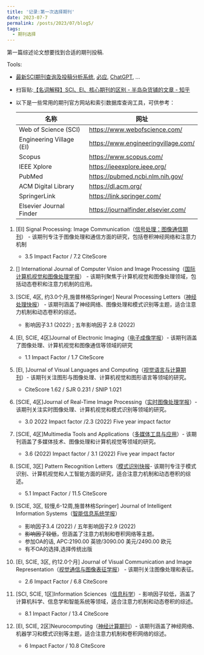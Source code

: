 ```yaml
---
title: '记录:第一次选择期刊'
date: 2023-07-7
permalink: /posts/2023/07/blog5/
tags:
  - 期刊选择
---
```

第一篇综述论文想要找到合适的期刊投稿.

Tools:
* [最新SCI期刊查询及投稿分析系统](http://www.letpub.com.cn/index.php?page=journalapp&fieldtag=&firstletter=E), [必应](www.bing.com), [ChatGPT](https://chat.openai.com/), ...
* 扫盲贴:[【名词解释】SCI、EI、核心期刊的区别 - 半岛杂货铺的文章 - 知乎](https://zhuanlan.zhihu.com/p/57932081)
* 以下是一些常用的期刊官方网站和索引数据库查询工具，可供参考：<br />
  
    | 名称                     | 网址                                |
    | ------------------------ | ----------------------------------- |
    | Web of Science (SCI)     | https://www.webofscience.com/       |
    | Engineering Village (EI) | https://www.engineeringvillage.com/ |
    | Scopus                   | https://www.scopus.com/             |
    | IEEE Xplore              | https://ieeexplore.ieee.org/        |
    | PubMed                   | https://pubmed.ncbi.nlm.nih.gov/    |
    | ACM Digital Library      | https://dl.acm.org/                 |
    | SpringerLink             | https://link.springer.com/          |
    | Elsevier Journal Finder  | https://journalfinder.elsevier.com/ |


1. [EI] Signal Processing: Image Communication（[信号处理：图像通信期刊](https://www.sciencedirect.com/journal/signal-processing-image-communication)） - 该期刊专注于图像处理和通信方面的研究，包括卷积神经网络和注意力机制 
   * 3.5 Impact Factor / 7.2 CiteScore 
  
2. [] International Journal of Computer Vision and Image Processing（[国际计算机视觉和图像处理学报](https://www.igi-global.com/journal/international-journal-computer-vision-image/1181#indices)） - 该期刊聚焦于计算机视觉和图像处理领域，包括动态卷积和注意力机制的应用。
3. [SCIE, 4区, 约3.0个月,施普林格Springer] Neural Processing Letters（[神经处理快报](https://www.springer.com/journal/11063/)） - 该期刊涵盖了神经网络、图像处理和模式识别等主题，适合注意力机制和动态卷积的综述。
   * 影响因子3.1 (2022) ; 五年影响因子 2.8 (2022)
  
4. [EI, SCIE, 4区]Journal of Electronic Imaging（[电子成像学报](https://www.spiedigitallibrary.org/journals/journal-of-electronic-imaging/scope-and-details#navBarAnchor)）- 该期刊涵盖了图像处理、计算机视觉和图像通信等领域的研究
   * 1.1 Impact Factor / 1.7 CiteScore 

5. [EI, ]Journal of Visual Languages and Computing（[视觉语言与计算期刊](https://www.sciencedirect.com/journal/journal-of-visual-languages-and-computing)）- 该期刊关注图形与图像处理、计算机视觉和图形语言等领域的研究。
   * CiteScore 1.62 / SJR 0.231	/ SNIP 1.021
  
6. [SCIE, 4区]Journal of Real-Time Image Processing（[实时图像处理学报](https://www.springer.com/journal/11554/?utm_medium=display&utm_source=letpub&utm_content=text_link&utm_term=null&utm_campaign=MPSR_11554_AWA1_CN_CNPL_letpb_mp)）- 该期刊关注实时图像处理、计算机视觉和模式识别等领域的研究。
    * 3.0 2022 Impact factor /2.3 (2022) Five year impact factor

7. [SCIE, 4区]Multimedia Tools and Applications（[多媒体工具与应用](https://www.springer.com/journal/11042/?utm_medium=display&utm_source=letpub&utm_content=text_link&utm_term=null&utm_campaign=MPSR_11042_AWA1_CN_CNPL_letpb_mp)）- 该期刊涵盖了多媒体技术、图像处理和计算机视觉等领域的研究。
   * 3.6 (2022) Impact factor / 3.1 (2022) Five year impact factor

8. [SCIE, 3区] Pattern Recognition Letters（[模式识别快报](https://www.sciencedirect.com/journal/pattern-recognition-letters)- 该期刊专注于模式识别、计算机视觉和人工智能方面的研究，适合注意力机制和动态卷积的综述。
    * 5.1 Impact Factor / 11.5 CiteScore
  
9. [SCIE, 3区, 较慢,6-12周,施普林格Springer] Journal of Intelligent Information Systems（[智能信息系统学报](https://www.springer.com/journal/10844/how-to-publish-with-us?https://springer.public.springernature.app/link/publish-a-book&gclid=Cj0KCQjw756lBhDMARIsAEI0AgnYO0IPuX6-d_5DJpJJcoC3v99lMVzvfOeJPQCjR4lgPXsj4b8U4ncaAriIEALw_wcB)） 
   * 影响因子3.4 (2022) / 五年影响因子2.9 (2022)
   * ~~影响因子较低~~，但涵盖了注意力机制和卷积网络等主题。 
   * 参加OA的话, APC:2190.00 英镑/3090.00 美元/2490.00 欧元
   * 有不OA的选择,选择传统出版
10. [EI, SCIE, 3区, 约12.0个月] Journal of Visual Communication and Image Representation（[视觉通信与图像表征学报](https://www.sciencedirect.com/journal/journal-of-visual-communication-and-image-representation)） - 该期刊关注图像处理和表征。
    * 2.6 Impact Factor / 6.8 CiteScore 

11. [SCI, SCIE, 1区]Information Sciences（[信息科学](https://www.sciencedirect.com/journal/information-sciences)）- 影响因子较低，涵盖了计算机科学、信息学和智能系统等领域，适合注意力机制和动态卷积的综述。
    * 8.1 Impact Factor / 13.4 CiteScore
  
12. [EI, SCIE, 2区]Neurocomputing（[神经计算期刊](https://www.sciencedirect.com/journal/neurocomputing)）- 该期刊涵盖了神经网络、机器学习和模式识别等主题，适合注意力机制和卷积网络的综述。
    * 6 Impact Factor / 10.8 CiteScore

